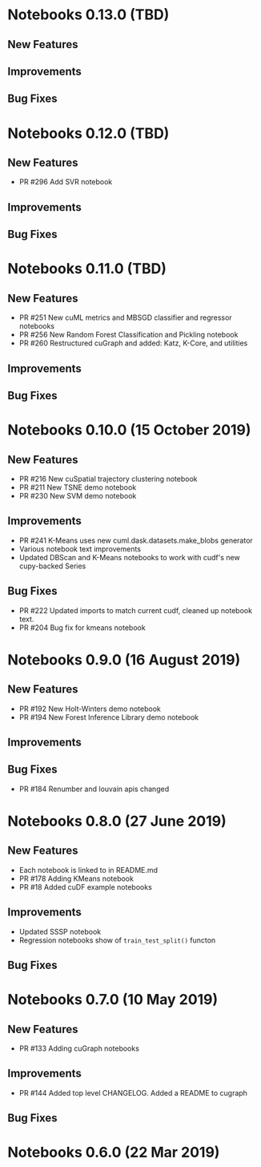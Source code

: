 # Notebooks 0.13.0 (TBD)

## New Features

## Improvements

## Bug Fixes


# Notebooks 0.12.0 (TBD)

## New Features
- PR #296 Add SVR notebook

## Improvements

## Bug Fixes


# Notebooks 0.11.0 (TBD)

## New Features
- PR #251 New cuML metrics and MBSGD classifier and regressor notebooks
- PR #256 New Random Forest Classification and Pickling notebook
- PR #260 Restructured cuGraph and added: Katz, K-Core, and utilities

## Improvements

## Bug Fixes


# Notebooks 0.10.0 (15 October 2019)

## New Features
- PR #216 New cuSpatial trajectory clustering notebook
- PR #211 New TSNE demo notebook
- PR #230 New SVM demo notebook

## Improvements
- PR #241 K-Means uses new cuml.dask.datasets.make_blobs generator
- Various notebook text improvements
- Updated DBScan and K-Means notebooks to work with cudf's new cupy-backed Series

## Bug Fixes
- PR #222 Updated imports to match current cudf, cleaned up notebook text.
- PR #204 Bug fix for kmeans notebook

# Notebooks 0.9.0 (16 August 2019)

## New Features
- PR #192 New Holt-Winters demo notebook
- PR #194 New Forest Inference Library demo notebook

## Improvements

## Bug Fixes
- PR #184 Renumber and louvain apis changed

# Notebooks 0.8.0 (27 June 2019)

## New Features
- Each notebook is linked to in README.md
- PR #178 Adding KMeans notebook
- PR #18 Added cuDF example notebooks

## Improvements
- Updated SSSP notebook
- Regression notebooks show of `train_test_split()` functon

## Bug Fixes


# Notebooks 0.7.0 (10 May 2019)

## New Features
- PR #133 Adding cuGraph notebooks

## Improvements
- PR #144  Added top level CHANGELOG.  Added a README to cugraph

## Bug Fixes


# Notebooks 0.6.0 (22 Mar 2019)

